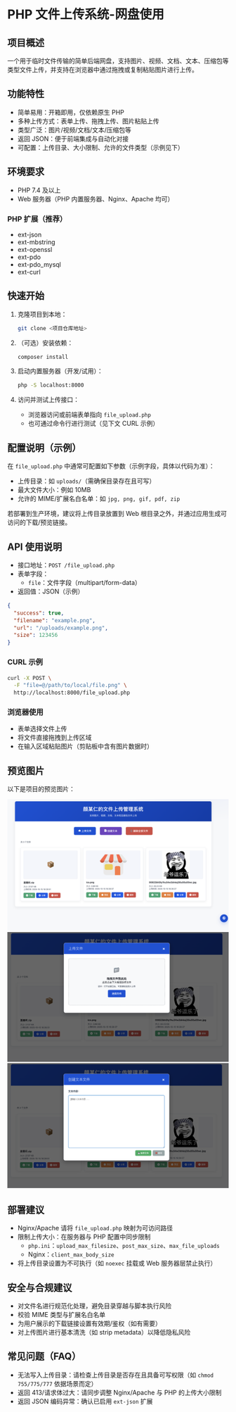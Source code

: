 # PHP 文件上传系统-网盘使用

## 项目概述

一个用于临时文件传输的简单后端网盘，支持图片、视频、文档、文本、压缩包等类型文件上传，并支持在浏览器中通过拖拽或复制粘贴图片进行上传。

## 功能特性

- 简单易用：开箱即用，仅依赖原生 PHP
- 多种上传方式：表单上传、拖拽上传、图片粘贴上传
- 类型广泛：图片/视频/文档/文本/压缩包等
- 返回 JSON：便于前端集成与自动化对接
- 可配置：上传目录、大小限制、允许的文件类型（示例见下）

## 环境要求

- PHP 7.4 及以上
- Web 服务器（PHP 内置服务器、Nginx、Apache 均可）

### PHP 扩展（推荐）

- ext-json
- ext-mbstring
- ext-openssl
- ext-pdo
- ext-pdo_mysql
- ext-curl

## 快速开始

1. 克隆项目到本地：
   ```bash
   git clone <项目仓库地址>
   ```

2. （可选）安装依赖：
   ```bash
   composer install
   ```

3. 启动内置服务器（开发/试用）：
   ```bash
   php -S localhost:8000
   ```

4. 访问并测试上传接口：
   - 浏览器访问或前端表单指向 `file_upload.php`
   - 也可通过命令行进行测试（见下文 CURL 示例）

## 配置说明（示例）

在 `file_upload.php` 中通常可配置如下参数（示例字段，具体以代码为准）：

- 上传目录：如 `uploads/`（需确保目录存在且可写）
- 最大文件大小：例如 10MB
- 允许的 MIME/扩展名白名单：如 `jpg, png, gif, pdf, zip`

若部署到生产环境，建议将上传目录放置到 Web 根目录之外，并通过应用生成可访问的下载/预览链接。

## API 使用说明

- 接口地址：`POST /file_upload.php`
- 表单字段：
  - `file`：文件字段（multipart/form-data）
- 返回值：JSON（示例）

```json
{
  "success": true,
  "filename": "example.png",
  "url": "/uploads/example.png",
  "size": 123456
}
```

### CURL 示例

```bash
curl -X POST \
  -F "file=@/path/to/local/file.png" \
  http://localhost:8000/file_upload.php
```

### 浏览器使用

- 表单选择文件上传
- 将文件直接拖拽到上传区域
- 在输入区域粘贴图片（剪贴板中含有图片数据时）

## 预览图片

以下是项目的预览图片：

![预览1](1.png)
![预览2](2.png)
![预览3](3.png)

## 部署建议

- Nginx/Apache 请将 `file_upload.php` 映射为可访问路径
- 限制上传大小：在服务器与 PHP 配置中同步限制
  - `php.ini`：`upload_max_filesize`、`post_max_size`、`max_file_uploads`
  - Nginx：`client_max_body_size`
- 将上传目录设置为不可执行（如 `noexec` 挂载或 Web 服务器层禁止执行）

## 安全与合规建议

- 对文件名进行规范化处理，避免目录穿越与脚本执行风险
- 校验 MIME 类型与扩展名白名单
- 为用户展示的下载链接设置有效期/鉴权（如有需要）
- 对上传图片进行基本清洗（如 strip metadata）以降低隐私风险

## 常见问题（FAQ）

- 无法写入上传目录：请检查上传目录是否存在且具备可写权限（如 `chmod 755/775/777` 依据场景而定）
- 返回 413/请求体过大：请同步调整 Nginx/Apache 与 PHP 的上传大小限制
- 返回 JSON 编码异常：确认已启用 `ext-json` 扩展

